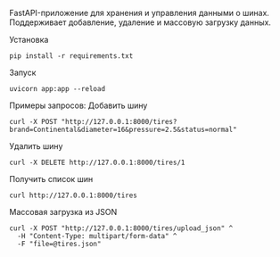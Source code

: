 FastAPI-приложение для хранения и управления данными о шинах. Поддерживает добавление, удаление и массовую загрузку данных.

Установка
```
pip install -r requirements.txt
```

Запуск
```
uvicorn app:app --reload
```

Примеры запросов:
Добавить шину
```
curl -X POST "http://127.0.0.1:8000/tires?brand=Continental&diameter=16&pressure=2.5&status=normal"
```

Удалить шину
```
curl -X DELETE http://127.0.0.1:8000/tires/1
```

Получить список шин
```
curl http://127.0.0.1:8000/tires
```

Массовая загрузка из JSON
```
curl -X POST "http://127.0.0.1:8000/tires/upload_json" ^
  -H "Content-Type: multipart/form-data" ^
  -F "file=@tires.json"
```